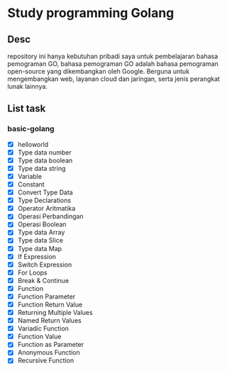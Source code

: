 # Study programming Golang

## Desc

repository ini hanya kebutuhan pribadi saya untuk pembelajaran bahasa pemograman GO, bahasa pemograman GO adalah bahasa pemograman open-source yang dikembangkan oleh Google. Berguna untuk mengembangkan web, layanan cloud dan jaringan, serta jenis perangkat lunak lainnya.

## List task

### basic-golang

- [x] helloworld
- [x] Type data number
- [x] Type data boolean
- [x] Type data string
- [x] Variable
- [x] Constant
- [x] Convert Type Data
- [x] Type Declarations
- [x] Operator Aritmatika
- [x] Operasi Perbandingan
- [x] Operasi Boolean
- [x] Type data Array
- [x] Type data Slice
- [x] Type data Map
- [x] If Expression
- [x] Switch Expression
- [x] For Loops
- [x] Break & Continue
- [x] Function
- [x] Function Parameter
- [x] Function Return Value
- [x] Returning Multiple Values
- [x] Named Return Values
- [x] Variadic Function
- [x] Function Value
- [x] Function as Parameter
- [x] Anonymous Function
- [x] Recursive Function
